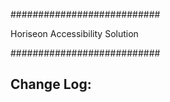 ###########################

Horiseon Accessibility Solution

###########################

Change Log:
----------
